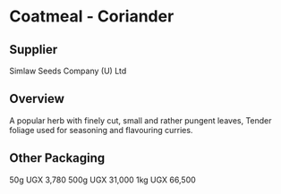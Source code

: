# Coatmeal - Coriander

## Supplier
Simlaw Seeds Company (U) Ltd

## Overview
A popular herb with finely cut, small and rather pungent leaves, Tender foliage used for seasoning and flavouring curries.

## Other Packaging
50g UGX 3,780
500g UGX 31,000
1kg UGX 66,500

